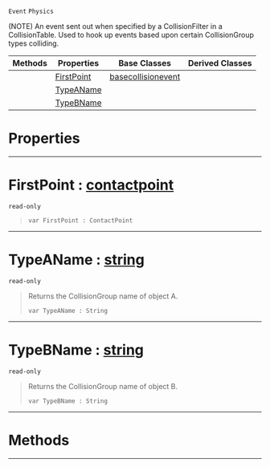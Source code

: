  `Event` `Physics`



(NOTE) An event sent out when specified by a CollisionFilter in a CollisionTable. Used to hook up events based upon certain CollisionGroup types colliding.

|Methods|Properties|Base Classes|Derived Classes|
|---|---|---|---|
| |[ FirstPoint](collisiongroupevent.md#firstpoint-zilch-engine-d)|[basecollisionevent](basecollisionevent.md)| |
| |[ TypeAName](collisiongroupevent.md#typeaname-zilch-engine-do)| | |
| |[ TypeBName](collisiongroupevent.md#typebname-zilch-engine-do)| | |


 #  Properties


---  
 #  FirstPoint : [contactpoint](contactpoint.md)

 `read-only`

> 
> ``` lang=cpp, name=Nada
> var FirstPoint : ContactPoint


---  
 #  TypeAName : [string](../nada_base_types/string.md)

 `read-only`

> Returns the CollisionGroup name of object A.
> ``` lang=cpp, name=Nada
> var TypeAName : String


---  
 #  TypeBName : [string](../nada_base_types/string.md)

 `read-only`

> Returns the CollisionGroup name of object B.
> ``` lang=cpp, name=Nada
> var TypeBName : String


---  
 #  Methods


---  
 

 